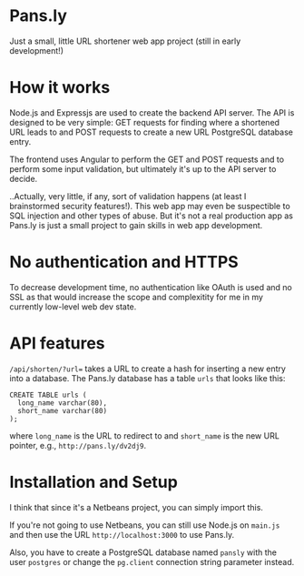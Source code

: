 # Pans.ly
Just a small, little URL shortener web app project (still in early development!)

# How it works
Node.js and Expressjs are used to create the backend API server. The API is designed to be very simple: GET requests for finding where a shortened URL leads to and POST requests to create a new URL PostgreSQL database entry.

The frontend uses Angular to perform the GET and POST requests and to perform some input validation, but ultimately it's up to the API server to decide.

..Actually, very little, if any, sort of validation happens (at least I brainstormed security features!). This web app may even be suspectible to SQL injection and other types of abuse. But it's not a real production app as Pans.ly is just a small project to gain skills in web app development.

# No authentication and HTTPS
To decrease development time, no authentication like OAuth is used and no SSL as that would increase the scope and complexitity for me in my currently low-level web dev state.

# API features

`/api/shorten/?url=` takes a URL to create a hash for inserting a new entry into a database. The Pans.ly database has a table `urls` that looks like this:

```
CREATE TABLE urls (
  long_name varchar(80),
  short_name varchar(80)
);
```

where `long_name` is the URL to redirect to and `short_name` is the new URL pointer, e.g., `http://pans.ly/dv2dj9`.

# Installation and Setup
I think that since it's a Netbeans project, you can simply import this.

If you're not going to use Netbeans, you can still use Node.js on `main.js` and then use the URL `http://localhost:3000` to use Pans.ly.

Also, you have to create a PostgreSQL database named `pansly` with the user `postgres` or change the `pg.client` connection string parameter instead.
